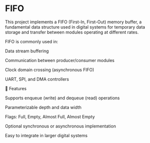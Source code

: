 # FIFO
This project implements a FIFO (First-In, First-Out) memory buffer, a fundamental data structure used in digital systems for temporary data storage and transfer between modules operating at different rates.

FIFO is commonly used in:

Data stream buffering

Communication between producer/consumer modules

Clock domain crossing (asynchronous FIFO)

UART, SPI, and DMA controllers

🚀 Features

Supports enqueue (write) and dequeue (read) operations

Parameterizable depth and data width

Flags: Full, Empty, Almost Full, Almost Empty

Optional synchronous or asynchronous implementation

Easy to integrate in larger digital systems
